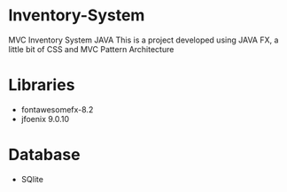 # Inventory-System
MVC Inventory System JAVA
This is a project developed using JAVA FX, a little bit of CSS and MVC Pattern Architecture

# Libraries
- fontawesomefx-8.2
- jfoenix 9.0.10

# Database
- SQlite

